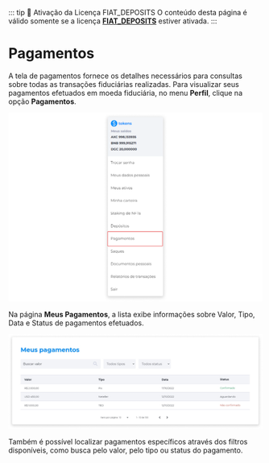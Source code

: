 ::: tip 🔐 Ativação da Licença <feature>FIAT_DEPOSITS</feature>
O conteúdo desta página é válido somente se a licença [<feature>**FIAT_DEPOSITS**</feature>](../about/licenses.md) estiver ativada.
:::

# Pagamentos
A tela de pagamentos fornece os detalhes necessários para consultas sobre todas as transações fiduciárias realizadas. Para visualizar seus pagamentos efetuados em moeda fiduciária, no menu **Perfil**, clique na opção **Pagamentos**.

![image](../img/profile/profile_menu_fiatpayments.png)

Na página **Meus Pagamentos**, a lista exibe informações sobre Valor, Tipo, Data e Status de pagamentos efetuados.

![image](../img/profile/profile_mypayments.png)

Também é possível localizar pagamentos específicos através dos filtros disponíveis, como busca pelo valor, pelo tipo ou status do pagamento.